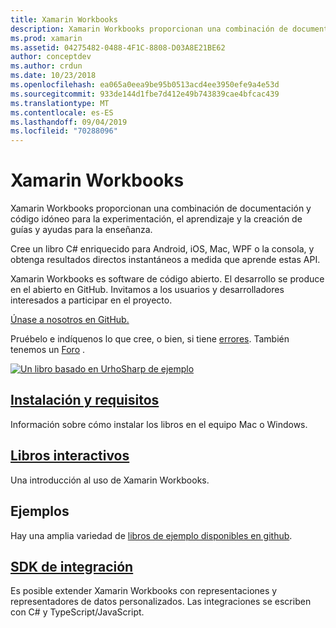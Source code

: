 ```yaml
---
title: Xamarin Workbooks
description: Xamarin Workbooks proporcionan una combinación de documentación y código idóneo para la experimentación, el aprendizaje y la creación de guías y ayudas para la enseñanza.
ms.prod: xamarin
ms.assetid: 04275482-0488-4F1C-8808-D03A8E21BE62
author: conceptdev
ms.author: crdun
ms.date: 10/23/2018
ms.openlocfilehash: ea065a0eea9be95b0513acd4ee3950efe9a4e53d
ms.sourcegitcommit: 933de144d1fbe7d412e49b743839cae4bfcac439
ms.translationtype: MT
ms.contentlocale: es-ES
ms.lasthandoff: 09/04/2019
ms.locfileid: "70288096"
---
```

# <a name="xamarin-workbooks"></a>Xamarin Workbooks

Xamarin Workbooks proporcionan una combinación de documentación y código idóneo para la experimentación, el aprendizaje y la creación de guías y ayudas para la enseñanza.

Cree un libro C# enriquecido para Android, iOS, Mac, WPF o la consola, y obtenga resultados directos instantáneos a medida que aprende estas API.

Xamarin Workbooks es software de código abierto. El desarrollo se produce en el abierto en GitHub. Invitamos a los usuarios y desarrolladores interesados a participar en el proyecto.

[Únase a nosotros en GitHub.](https://github.com/Microsoft/workbooks)

Pruébelo e indíquenos lo que cree, o bien, si tiene [errores](~/tools/workbooks/install.md#reporting-bugs). También tenemos un [Foro](https://forums.xamarin.com/categories/inspector) .

[![](images/interactive-1.0.0-urho-planet-earth-small.png "Un libro basado en UrhoSharp de ejemplo")](images/interactive-1.0.0-urho-planet-earth.png#lightbox)

## <a name="installation-and-requirementsinstallmd"></a>[Instalación y requisitos](install.md)

Información sobre cómo instalar los libros en el equipo Mac o Windows.

## <a name="interactive-workbooksworkbookmd"></a>[Libros interactivos](workbook.md)

Una introducción al uso de Xamarin Workbooks.

## <a name="samples"></a>Ejemplos

Hay una amplia variedad de [libros de ejemplo disponibles en github](https://github.com/xamarin/workbooks).

## <a name="integration-sdksdkindexmd"></a>[SDK de integración](sdk/index.md)

Es posible extender Xamarin Workbooks con representaciones y representadores de datos personalizados. Las integraciones se escriben con C# y TypeScript/JavaScript.
